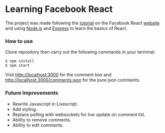 # Learning Facebook React

The project was made following the [tutorial](http://facebook.github.io/react/docs/tutorial.html) on the Facebook React [website](http://facebook.github.io/react/index.html) and using [Node.js](http://nodejs.org/) and [Express](http://expressjs.com/) to learn the basics of React.

### How to use

Clone repository then carry out the following commands in your terminal:

```
$ npm install
$ npm start
```
Visit [http://localhost:3000](http://localhost:3000) for the comment box and [http://localhost:3000/comments.json](http://localhost:3000/comments.json) for the pure json comments.

### Future Improvements

* Rewrite Javascript in Livescript.
* Add styling.
* Replace polling with websockets for live update on comment list.
* Ability to remove comments.
* Ability to edit comments.
